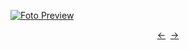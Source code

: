 [![Foto Preview](preview/n241.avif)](https://20essentials.github.io/project-000-241)

<div align="center" style="display: flex; justify-content: center;">
  <a  href="https://github.com/20essentials/project-000-240" target="_blank">&#8592;</a>
  &nbsp;&nbsp;
  <a  href="https://github.com/20essentials/project-000-242" target="_blank">&#8594;</a>
</div>
